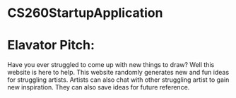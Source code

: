 # CS260StartupApplication

# Elavator Pitch:
Have you ever struggled to come up with new things to draw? Well this website is here to help. This website randomly generates new and fun ideas for struggling artists. Artists can also chat with other struggling artist to gain new inspiration. They can also save ideas for future reference.
